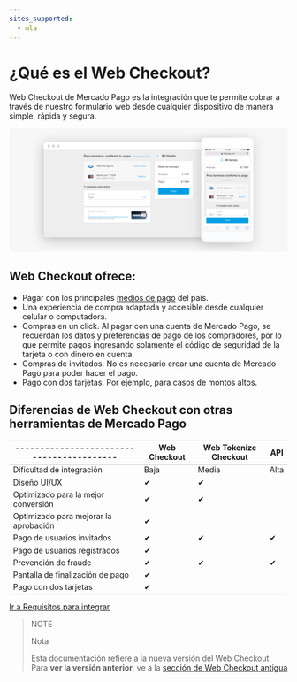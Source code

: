 ```yaml
---
sites_supported:
  - mla
---
```


# ¿Qué es el Web Checkout?
Web Checkout de Mercado Pago es la integración que te permite cobrar a través de nuestro formulario web desde cualquier dispositivo de manera simple, rápida y segura.

![Basic-Checkout](/images/web-payment-checkout/chointroduction.png)


## Web Checkout ofrece:

* Pagar con los principales [medios de pago](https://www.mercadopago.com.ar/ayuda/medios-de-pago-cuotas-promociones_264) del país.
* Una experiencia de compra adaptada y accesible desde cualquier celular o computadora.  
* Compras en un click. Al pagar con una cuenta de Mercado Pago, se recuerdan los datos y preferencias de pago de los compradores, por lo que permite pagos ingresando solamente el código de seguridad de la tarjeta o con dinero en cuenta.
* Compras de invitados. No es necesario crear una cuenta de Mercado Pago para poder hacer el pago.
* Pago con dos tarjetas. Por ejemplo, para casos de montos altos.


## Diferencias de Web Checkout con otras herramientas de Mercado Pago

-----------------------------------------| Web Checkout|Web Tokenize Checkout|      API
-----------------------------------------| ----------- | ------------------- | ---------------
Dificultad de integración 			  	     |     Baja    |       Media         |     Alta
Diseño UI/UX 							  	           |      ✔      |         ✔           |
Optimizado para la mejor conversión	     |      ✔      |         ✔           |
Optimizado para mejorar la aprobación    |      ✔      |                     |  
Pago de usuarios invitados         	     |      ✔      |         ✔           |      ✔
Pago de usuarios registrados       	     |      ✔      |                     |
Prevención de fraude               	     |      ✔      |         ✔           |      ✔
Pantalla de finalización de pago		     |      ✔      |                     |
Pago con dos tarjetas					           |      ✔      |                     |

[Ir a Requisitos para integrar](https://beta.mercadopago.com.ar/developers/es/guides/payments/web-payment-checkout/previous-requirements)

>NOTE
>
>Nota
>
> Esta documentación refiere a la nueva versión del Web Checkout. Para **ver la versión anterior**, ve a la [sección de Web Checkout antigua](https://beta.mercadopago.com.ar/developers/es/guides/payments/web-payment-checkout/v1/introduction/)
